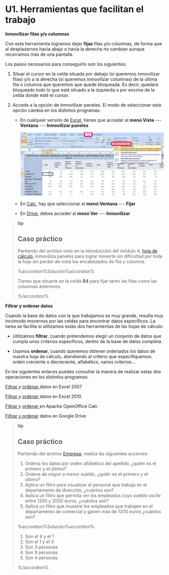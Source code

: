 # U1. Herramientas que facilitan el trabajo

**Inmovilizar filas y/o columnas**

Con esta herramienta logramos dejar **fijas** filas y/o columnas, de forma que al desplazarnos hacia abajo o hacia la derecha no cambian aunque recorramos más de una pantalla.

Los pasos necesarios para conseguirlo son los siguientes:

1. Situar el cursor en la celda situada por debajo \(si queremos inmovilizar filas\) y/o a la derecha \(si queremos inmovilizar columnas\) de la última fila o columna que queremos que quede bloqueada. Es decir, quedará bloqueado todo lo que esté situado a la izquierda o por encima de la celda donde esté el cursor.

2. Accede a la opción de inmovilizar paneles. El modo de seleccionar esta opción cambia en los distintos programas:

   * En cualquier versión de [Excel](http://office.microsoft.com/es-es/excel-help/inmovilizar-o-bloquear-filas-y-columnas-HP001217048.aspx), tienes que acceder al **menú Vista** --- **Ventana** --- **Inmovilizar paneles**

     ![4\_01: Captura de pantalla propia - Inmovilizar paneles en Excel](img/Figura_4_3.jpg)

   * En [Calc](http://wiki.open-office.es/Fijar_paneles_en_OpenOffice_Calc), hay que seleccionar el **menú Ventana** --- **Fijar**

   * En [Drive](https://support.google.com/drive/answer/54813?hl=es), debes acceder al **menú Ver** --- **Inmovilizar**

> **tip**
>
> ## Caso práctico
>
> Partiendo del archivo visto en la introducción del módulo 4, [hoja de cálculo](http://aularagon.catedu.es/materialesaularagon2013/hojacalc/datos.xls), inmoviliza paneles para lograr moverte sin dificultad por toda la hoja sin perder de vista los encabezados de fila y columna.
>
> %accordion%Solución%accordion%
>
> Tienes que situarte en la celda **B4** para fijar tanto las filas como las columnas anteriores.
>
> %/accordion%

**Filtrar y ordenar datos**

Cuando la base de datos con la que trabajamos es muy grande, resulta muy incómodo movernos por las celdas para encontrar datos específicos. La tarea se facilita si utilizamos estas dos herramientas de las hojas de cálculo:

* Utilizamos **filtrar**, cuando pretendemos elegir un conjunto de datos que cumpla unos criterios específicos, dentro de la base de datos completa.

* Usamos **ordenar**, cuando queremos obtener ordenados los datos de nuestra hoja de cálculo, atendiendo al criterio que especifiquemos: orden creciente o decreciente, alfabético, varios criterios...

En los siguientes enlaces puedes consultar la manera de realizar estas dos operaciones en los distintos programas:

[Filtrar ](http://office.microsoft.com/es-es/excel-help/filtrar-datos-de-un-rango-o-una-tabla-HP010073941.aspx)y [ordenar ](http://office.microsoft.com/es-es/excel-help/ordenar-datos-en-un-rango-o-tabla-HP010073947.aspx) datos en Excel 2007

[Filtrar ](http://office.microsoft.com/es-es/excel-help/filtrar-datos-de-un-rango-o-una-tabla-HP010342517.aspx)y [ordenar ](http://office.microsoft.com/es-es/excel-help/tareas-basicas-en-excel-2010-HA101829993.aspx#_Toc256078355) datos en Excel 2010

[Filtrar ](http://wiki.open-office.es/Filtrar_celdas_en_OpenOffice_Calc)y [ordenar ](http://wiki.open-office.es/Ordenar_datos_en_OpenOffice_Calc) en Apache OpenOffice Calc

[Filtrar y ordenar](https://support.google.com/drive/answer/1272909?hl=es)  datos en Google Drive

> **tip**
>
> ## Caso práctico
>
> Partiendo del archivo [Empresa](http://aularagon.catedu.es/materialesaularagon2013/hojacalc/empresa.xls), realiza las siguientes acciones:
>
> 1. Ordena los datos por orden alfabético del apellido, ¿quién es el primero y el último?
> 2. Ordena de mayor a menor sueldo, ¿quién es el primero y el último?
> 3. Aplica un filtro para visualizar el personal que trabaja en el departamento de dirección, ¿cuántos son?
> 4. Aplica un filtro que permita ver los empleados cuyo sueldo oscile entre 1200 y 2000 euros, ¿cuántos son?
> 5. Aplica un filtro que muestre los empleados que trabajen en el departamento de comercial y ganen más de 1200 euros ¿cuántos son?
>
> %accordion%Solución%accordion%
>
> 1. Son el 4 y el 1
> 2. Son el 1 y el 3
> 3. Son 3 personas
> 4. Son 9 personas
> 5. Son 4 personas
>
> %/accordion%



